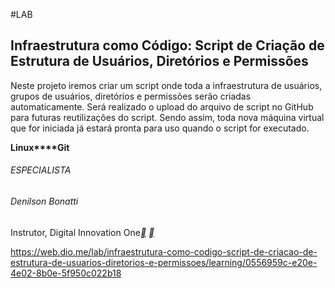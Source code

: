 #LAB

## Infraestrutura como Código: Script de Criação de Estrutura de Usuários, Diretórios e Permissões
Neste projeto iremos criar um script onde toda a infraestrutura de usuários, grupos de usuários, diretórios e permissões serão criadas automaticamente. Será realizado o upload do arquivo de script no GitHub para futuras reutilizações do script. Sendo assim, toda nova máquina virtual que for iniciada já estará pronta para uso quando o script for executado.

**Linux****Git**

###### ESPECIALISTA

###### Denilson Bonatti

Instrutor, Digital Innovation One[**](https://www.linkedin.com/in/denilson-bonatti-54a14529/) [**](https://github.com/denilsonbonatti)



https://web.dio.me/lab/infraestrutura-como-codigo-script-de-criacao-de-estrutura-de-usuarios-diretorios-e-permissoes/learning/0556959c-e20e-4e02-8b0e-5f950c022b18

